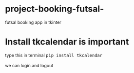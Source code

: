 # project-booking-futsal-
futsal booking app in tkinter
<h1>Install tkcalendar is important</h1>
type this in terminal <kbd>pip install tkcalendar</kbd> <br> <br>
we can login and logout